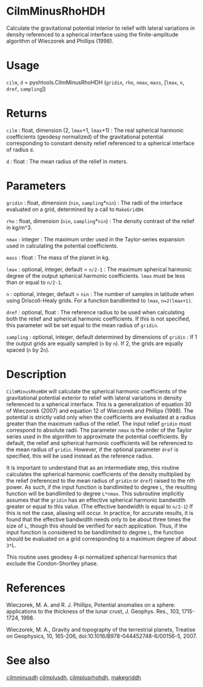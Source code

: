 # CilmMinusRhoHDH

Calculate the gravitational potential interior to relief with lateral variations in density referenced to a spherical interface using the finite-amplitude algorithm of Wieczorek and Phillips (1998).

# Usage

`cilm`, `d` = pyshtools.CilmMinusRhoHDH (`gridin`, `rho`, `nmax`, `mass`, [`lmax`, `n`, `dref`, `sampling`])

# Returns

`cilm` : float, dimension (2, `lmax`+1, `lmax`+1)
:   The real spherical harmonic coefficients (geodesy normalized) of the gravitational potential corresponding to constant density relief referenced to a spherical interface of radius `d`.

`d` : float
:   The mean radius of the relief in meters.

# Parameters

`gridin` : float, dimension (`nin`, `sampling`\*`nin`)
:   The radii of the interface evaluated on a grid, determined by a call to `MakeGridDH`.

`rho` : float, dimension (`nin`, `sampling`\*`nin`)
:   The density contrast of the relief in kg/m^3.

`nmax` : integer
:   The maximum order used in the Taylor-series expansion used in calculating the potential coefficients.

`mass` : float
:   The mass of the planet in kg.

`lmax` : optional, integer, default = `n/2-1`
:   The maximum spherical harmonic degree of the output spherical harmonic coefficients. `lmax` must be less than or equal to `n/2-1`. 

`n` : optional, integer, default = `nin`
:   The number of samples in latitude when using Driscoll-Healy grids. For a function bandlimited to `lmax`, `n=2(lmax+1)`.

`dref` : optional, float
:   The reference radius to be used when calculating both the relief and spherical harmonic coefficients. If this is not specified, this parameter will be set equal to the mean radius of `gridin`.

`sampling` : optional, integer, default determined by dimensions of `gridin`
:   If 1 the output grids are equally sampled (`n` by `n`). If 2, the grids are equally spaced (`n` by 2`n`).

# Description

`CilmMinusRhoHDH` will calculate the spherical harmonic coefficients of the gravitational potential exterior to relief with lateral variations in density referenced to a spherical interface. This is a generalization of equation 30 of Wieczorek (2007) and equation 12 of Wieczorek and Phillips (1998). The potential is strictly valid only when the coefficients are evaluated at a radius greater than the maximum radius of the relief. The input relief `gridin` must correspond to absolute radii. The parameter `nmax` is the order of the Taylor series used in the algorithm to approximate the potential coefficients. By default, the relief and spherical harmonic coefficients will be referenced to the mean radius of `gridin`. However, if the optional parameter `dref` is specified, this will be used instead as the reference radius. 

It is important to understand that as an intermediate step, this routine calculates the spherical harmonic coefficients of the density multiplied by the relief (referenced to the mean radius of `gridin` or `dref`) raised to the nth power. As such, if the input function is bandlimited to degree `L`, the resulting function will be bandlimited to degree `L*nmax`. This subroutine implicitly assumes that the `gridin` has an effective spherical harmonic bandwidth greater or equal to this value. (The effective bandwidth is equal to `n/2-1`) If this is not the case, aliasing will occur. In practice, for accurate results, it is found that the effective bandwidth needs only to be about three times the size of `L`, though this should be verified for each application. Thus, if the input function is considered to be bandlimited to degree `L`, the function should be evaluated on a grid corresponding to a maximum degree of about `3*`L.

This routine uses geodesy 4-pi normalized spherical harmonics that exclude the Condon-Shortley phase.

# References

Wieczorek, M. A. and R. J. Phillips, Potential anomalies on a sphere: applications to the thickness of the lunar crust, J. Geophys. Res., 103, 1715-1724, 1998.

Wieczorek, M. A., Gravity and topography of the terrestrial planets, Treatise on Geophysics, 10, 165-206, doi:10.1016/B978-044452748-6/00156-5, 2007.

# See also

[cilmminusdh](pycilmminusdh.html) [cilmplusdh](pycilmplusdh.html), [cilmplusrhohdh](pycilmplusrhohdh.html), [makegriddh](pymakegriddh.html)
